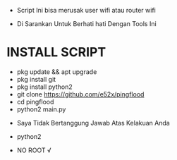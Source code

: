 - Script Ini  bisa merusak user wifi atau router wifi


- Di Sarankan Untuk Berhati hati Dengan Tools Ini


# INSTALL SCRIPT

- pkg update && apt upgrade 
- pkg install git
- pkg install python2
- git clone https://github.com/e52x/pingflood
- cd pingflood
- python2 main.py








> 






- Saya Tidak  Bertanggung Jawab Atas Kelakuan Anda

- python2

- NO ROOT √
